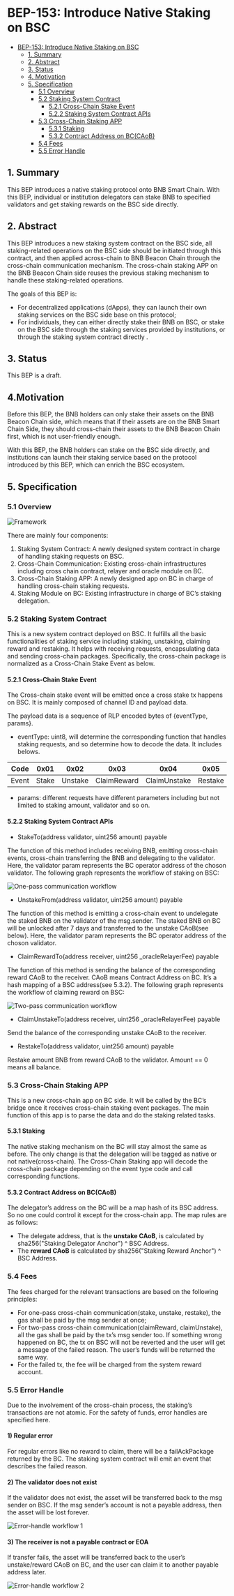 # BEP-153: Introduce Native Staking on BSC

- [BEP-153: Introduce Native Staking on BSC](https://github.com/bnb-chain/BEPs/pull/153)
  - [1. Summary](#1-summary)
  - [2. Abstract](#2-abstract)
  - [3. Status](#3-status)
  - [4. Motivation](#4motivation)
  - [5. Specification](#5-specification)
    - [5.1 Overview](#51-overview)
    - [5.2 Staking System Contract](#52-staking-system-contract)
      - [5.2.1 Cross-Chain Stake Event](#521-cross-chain-stake-event)
      - [5.2.2 Staking System Contract APIs](#522-staking-system-contract-apis)
    - [5.3 Cross-Chain Staking APP](#53-cross-chain-staking-app)
      - [5.3.1 Staking](#531-staking)
      - [5.3.2 Contract Address on BC(CAoB)](#532-contract-address-on-bccaob)
    - [5.4 Fees](#54-fees)
    - [5.5 Error Handle](#55-error-handle)

## 1. Summary

This BEP introduces a native staking protocol onto BNB Smart Chain. With this BEP, individual or institution delegators can stake BNB to specified validators and get staking rewards on the BSC side directly.

## 2. Abstract

This BEP introduces a new staking system contract on the BSC side, all staking-related operations on the BSC side should be initiated through this contract, and then applied across-chain to BNB Beacon Chain through the cross-chain communication mechanism. The cross-chain staking APP on the BNB Beacon Chain side reuses the previous staking mechanism to handle these staking-related operations. 

The goals of this BEP is:

- For decentralized applications (dApps), they can launch their own staking services on the BSC side base on this protocol;
- For individuals, they can either directly stake their BNB on BSC, or stake on the BSC side through the staking services provided by institutions, or through the staking system contract directly .

## 3. Status

This BEP is a draft.

## 4.Motivation

Before this BEP, the BNB holders can only stake their assets on the BNB Beacon Chain side, which means that if their assets are on the BNB Smart Chain Side, they should cross-chain their assets to the BNB Beacon Chain first, which is not user-friendly enough.

With this BEP, the BNB holders can stake on the BSC side directly, and institutions can launch their staking service based on the protocol introduced by this BEP, which can enrich the BSC ecosystem.

## 5. Specification

### 5.1 Overview

![Framework](assets/bep-153/5.1_Framework.jpg)

There are mainly four components:

1. Staking System Contract: A newly designed system contract in charge of handling staking requests on BSC.
2. Cross-Chain Communication: Existing cross-chain infrastructures including cross chain contract, relayer and oracle module on BC.
3. Cross-Chain Staking APP: A newly designed app on BC in charge of handling cross-chain staking requests.
4. Staking Module on BC: Existing infrastructure in charge of BC’s staking delegation.

### 5.2 Staking System Contract

This is a new system contract deployed on BSC. It fulfills all the basic functionalities of staking service including staking, unstaking, claiming reward and restaking. It helps with receiving requests, encapsulating data and sending cross-chain packages. Specifically, the cross-chain package is normalized as a Cross-Chain Stake Event as below.

#### 5.2.1 Cross-Chain Stake Event

The Cross-chain stake event will be emitted once a cross stake tx happens on BSC. It is mainly composed of channel ID and payload data.

The payload data is a sequence of RLP encoded bytes of {eventType, params}.

- eventType: uint8, will determine the corresponding function that handles staking requests, and so determine how to decode the data. It includes belows.    

| Code  | 0x01  | 0x02    | 0x03        | 0x04         | 0x05    |
| ----- | ----- | ------- | ----------- | ------------ | ------- |
| Event | Stake | Unstake | ClaimReward | ClaimUnstake | Restake |

- params: different requests have different parameters including but not limited to staking amount, validator and so on.

#### 5.2.2 Staking System Contract APIs

- StakeTo(address validator, uint256 amount) payable

 The function of this method includes receiving BNB, emitting cross-chain events, cross-chain transferring the BNB and delegating to the validator. Here, the validator param represents the BC operator address of the choson validator. The following graph represents the workflow of staking on BSC:

![One-pass communication workflow ](assets/bep-153/5.2_Stake.jpg)

- UnstakeFrom(address validator, uint256 amount) payable

 The function of this method is emitting a cross-chain event to undelegate the staked BNB on the validator of the msg.sender. The staked BNB on BC will be unlocked after 7 days and transferred to the unstake CAoB(see below). Here, the validator param represents the BC operator address of the choson validator.

- ClaimRewardTo(address receiver, uint256 _oracleRelayerFee) payable

The function of this method is sending the balance of the corresponding reward CAoB to the receiver. CAoB means Contract Address on BC. It’s a hash mapping of a BSC address(see 5.3.2). The following graph represents the workflow of claiming reward on BSC:

![Two-pass communication workflow](assets/bep-153/5.3_ClaimReward.jpg)

- ClaimUnstakeTo(address receiver, uint256 _oracleRelayerFee) payable

 Send the balance of the corresponding unstake CAoB to the receiver. 

- RestakeTo(address validator, uint256 amount) payable

Restake amount BNB from reward CAoB to the validator. Amount == 0 means all balance.

### 5.3 Cross-Chain Staking APP

This is a new cross-chain app on BC side. It will be called by the BC’s bridge once it receives cross-chain staking event packages. The main function of this app is to parse the data and do the staking related tasks.

#### 5.3.1 Staking

The native staking mechanism on the BC will stay almost the same as before. The only change is that the delegation will be tagged as native or not native(cross-chain). The Cross-Chain Staking app will decode the cross-chain package depending on the event type code and call corresponding functions.

#### 5.3.2 Contract Address on BC(CAoB)

The delegator’s address on the BC will be a map hash of its BSC address. So no one could control it except for the cross-chain app. The map rules are as follows:

- The delegate address, that is the **unstake CAoB**, is calculated by sha256("Staking Delegator Anchor") ^ BSC Address.
- The **reward CAoB** is calculated by sha256("Staking Reward Anchor") ^ BSC Address.

### 5.4 Fees

The fees charged for the relevant transactions are based on the following principles:

- For one-pass cross-chain communication(stake, unstake, restake), the gas shall be paid by the msg sender at once;
- For two-pass cross-chain communication(claimReward, claimUnstake), all the gas shall be paid by the tx’s msg sender too. If something wrong happened on BC, the tx on BSC will not be reverted and the user will get a message of the failed reason. The user’s funds will be returned the same way.
- For the failed tx, the fee will be charged from the system reward account.

### 5.5 Error Handle

Due to the involvement of the cross-chain process, the staking’s transactions are not atomic. For the safety of funds, error handles are specified here.

#### 1) Regular error

For regular errors like no reward to claim, there will be a failAckPackage returned by the BC. The staking system contract will emit an event that describes the failed reason.

#### 2) The validator does not exist

If the validator does not exist, the asset will be transferred back to the msg sender on BSC. If the msg sender’s account is not a payable address, then the asset will be lost forever.

![Error-handle workflow 1](assets/bep-153/5.4_Failed1.jpg)

#### 3) The receiver is not a payable contract or EOA

If transfer fails, the asset will be transferred back to the user’s unstake/reward CAoB on BC, and the user can claim it to another payable address later.

![Error-handle workflow 2](assets/bep-153/5.5_Failed2.jpg)

